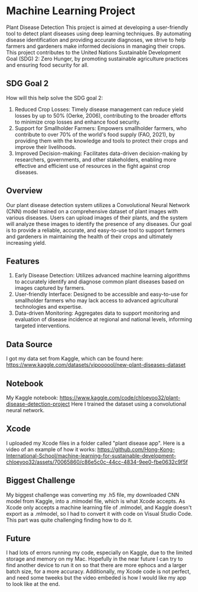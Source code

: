 # Machine Learning Project
Plant Disease Detection
This project is aimed at developing a user-friendly tool to detect plant diseases using deep learning techniques. By automating disease identification and providing accurate diagnoses, we strive to help farmers and gardeners make informed decisions in managing their crops. This project contributes to the United Nations Sustainable Development Goal (SDG) 2: Zero Hunger, by promoting sustainable agriculture practices and ensuring food security for all.

## SDG Goal 2
How will this help solve the SDG goal 2:
1. Reduced Crop Losses: Timely disease management can reduce yield losses by up to 50% (Oerke, 2006), contributing to the broader efforts to minimize crop losses and enhance food security.
2. Support for Smallholder Farmers: Empowers smallholder farmers, who contribute to over 70% of the world's food supply (FAO, 2021), by providing them with the knowledge and tools to protect their crops and improve their livelihoods.
3. Improved Decision-making: Facilitates data-driven decision-making by researchers, governments, and other stakeholders, enabling more effective and efficient use of resources in the fight against crop diseases.

## Overview
Our plant disease detection system utilizes a Convolutional Neural Network (CNN) model trained on a comprehensive dataset of plant images with various diseases. Users can upload images of their plants, and the system will analyze these images to identify the presence of any diseases. Our goal is to provide a reliable, accurate, and easy-to-use tool to support farmers and gardeners in maintaining the health of their crops and ultimately increasing yield.

## Features
1. Early Disease Detection: Utilizes advanced machine learning algorithms to accurately identify and diagnose common plant diseases based on images captured by farmers.
2. User-friendly Interface: Designed to be accessible and easy-to-use for smallholder farmers who may lack access to advanced agricultural technologies and expertise.
3. Data-driven Monitoring: Aggregates data to support monitoring and evaluation of disease incidence at regional and national levels, informing targeted interventions.

## Data Source
I got my data set from Kaggle, which can be found here: https://www.kaggle.com/datasets/vipoooool/new-plant-diseases-dataset

## Notebook
My Kaggle notebook: https://www.kaggle.com/code/chloeyoo32/plant-disease-detection-project
Here I trained the dataset using a convolutional neural network. 

## Xcode
I uploaded my Xcode files in a folder called "plant disease app".
Here is a video of an example of how it works:
https://github.com/Hong-Kong-International-School/machine-learning-for-sustainable-development-chloeyoo32/assets/70065860/c86e5c0c-44cc-4834-9ee0-fbe0632c9f5f


## Biggest Challenge
My biggest challenge was converting my .h5 file, my downloaded CNN model from Kaggle, into a .mlmodel file, which is what Xcode accepts. As Xcode only accepts a machine learning file of .mlmodel, and Kaggle doesn't export as a .mlmodel, so I had to convert it with code on Visual Studio Code. This part was quite challenging finding how to do it.

## Future
I had lots of errors running my code, especially on Kaggle, due to the limited storage and memory on my Mac. Hopefully in the near future I can try to find another device to run it on so that there are more ephocs and a larger batch size, for a more accuracy. Additionally, my Xcode code is not perfect, and need some tweeks but the video embeded is how I would like my app to look like at the end.



